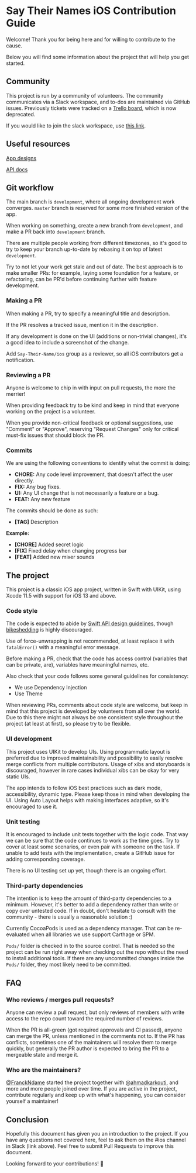 # Say Their Names iOS Contribution Guide

Welcome! Thank you for being here and for willing to contribute to the cause.

Below you will find some information about the project that will help you
get started.

## Community

This project is run by a community of volunteers. The community communicates
via a Slack workspace, and to-dos are maintained via GitHub issues. 
Previously tickets were tracked on a
[Trello board](https://trello.com/b/XhG385ND/say-their-names-ios), which is now deprecated. 

If you would like to join the slack workspace, use [this link](https://bit.ly/join-our-saytheirnames-slack).

## Useful resources

[App designs](https://www.figma.com/file/AUlfUejB2SVF8ZHSzxne7O/STNS?node-id=1016%3A987)

[API docs](https://say-their-name.github.io/say-their-names-api/#/)


## Git workflow

The main branch is `development`, where all ongoing development work converges.
`master` branch is reserved for some more finished version of the app.

When working on something, create a new branch from `development`, and make a PR
back into `development` branch.

There are multiple people working from different timezones, so it's good to try
to keep your branch up-to-date by rebasing it on top of latest `development`.

Try to not let your work get stale and out of date.
The best approach is to make smaller PRs: for example, laying some foundation for
a feature, or refactoring, can be PR'd before continuing further with feature
development.

### Making a PR

When making a PR, try to specify a meaningful title and description.

If the PR resolves a tracked issue, mention it in the description.

If any development is done on the UI (additions or non-trivial changes), it's 
a good idea to include a screenshot of the change.

Add `Say-Their-Name/ios` group as a reviewer, so all iOS contributors get a notification.

### Reviewing a PR

Anyone is welcome to chip in with input on pull requests, the more the merrier!

When providing feedback try to be kind and keep in mind that everyone working on
the project is a volunteer.

When you provide non-critical feedback or optional suggestions, use "Comment" or
"Approve", reserving "Request Changes" only for critical must-fix issues that
should block the PR.

### Commits

We are using the following conventions to identify what the commit is doing:

- **CHORE:** Any code level improvement, that doesn't affect the user directly.
- **FIX:** Any bug fixes.
- **UI:** Any UI change that is not necessarily a feature or a bug.
- **FEAT:** Any new feature

The commits should be done as such:
 - **[TAG]** Description
 
**Example:**

- **[CHORE]** Added secret logic
- **[FIX]** Fixed delay when changing progress bar
- **[FEAT]** Added new mixer sounds

## The project

This project is a classic iOS app project, written in Swift with UIKit, using Xcode 11.5
with support for iOS 13 and above.

### Code style

The code is expected to abide by [Swift API design guidelines](https://swift.org/documentation/api-design-guidelines/),
though [bikeshedding](https://www.urbandictionary.com/define.php?term=bikeshedding) is highly discouraged.

Use of force-unwrapping is not recommended, at least replace it with `fatalError()`
with a meaningful error message.

Before making a PR, check that the code has access control (variables that can be private, are),
variables have meaningful names, etc.

Also check that your code follows some general guidelines for consistency: 
- We use Dependency Injection 
- Use Theme

When reviewing PRs, comments about code style are welcome, but keep in mind that
this project is developed by volunteers from all over the world.
Due to this there might not always be one consistent style throughout the project
(at least at first), so please try to be flexible.

### UI development

This project uses UIKit to develop UIs. Using programmatic layout is preferred
due to improved maintainability and possibility to easily resolve merge conflicts
from multiple contributors.
Usage of xibs and storyboards is discouraged, however in rare cases individual xibs
can be okay for very static UIs.

The app intends to follow iOS best practices such as dark mode, accessibility,
dynamic type. Please keep those in mind when developing the UI.
Using Auto Layout helps with making interfaces adaptive, so it's encouraged to use it.

### Unit testing

It is encouraged to include unit tests together with the logic code. That way we can
be sure that the code continues to work as the time goes.
Try to cover at least some scenarios, or even pair with
someone on the task. If unable to add tests with the implementation,
create a GitHub issue for adding corresponding coverage.

There is no UI testing set up yet, though there is an ongoing effort.

### Third-party dependencies

The intention is to keep the amount of third-party dependencies to a minimum. However,
it's better to add a dependency rather than write or copy over untested code.
If in doubt, don't hesitate to consult with the community - there is usually a
reasonable solution :)

Currently CocoaPods is used as a dependency manager. That can be re-evaluated
when all libraries we use support Carthage or SPM.

`Pods/` folder is checked in to the source control. That is needed so the project
can be run right away when checking out the repo without the need to install
additional tools. If there are any uncommitted changes inside the `Pods/`
folder, they most likely need to be committed.

## FAQ

### Who reviews / merges pull requests?

Anyone can review a pull request, but only reviews of members with write access to the repo count toward the required number of reviews. 

When the PR is all-green (got required approvals and CI passed), anyone can merge the PR, unless mentioned in the comments not to. 
If the PR has conflicts, sometimes one of the maintainers will resolve them to merge quickly, but generally the PR author is expected to bring the PR to a mergeable state and merge it.

### Who are the maintainers? 

[@FranckNdame](https://github.com/FranckNdame) started the project together with [@ahmadkarkouti](https://github.com/ahmadkarkouti), and more and more people joined over time.
If you are active in the project, contribute regularly and keep up with what's happening, you can consider yourself a maintainer!

## Conclusion

Hopefully this document has given you an introduction to the project. 
If you have any questions not covered here, feel to ask them on the #ios channel in Slack (link above).
Feel free to submit Pull Requests to improve this document.

Looking forward to your contributions! 🙌
